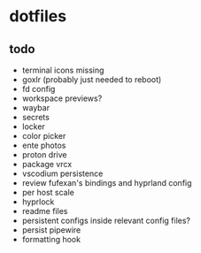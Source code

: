 # dotfiles

## todo
- terminal icons missing
- goxlr (probably just needed to reboot)
- fd config
- workspace previews?
- waybar
- secrets
- locker
- color picker
- ente photos
- proton drive
- package vrcx
- vscodium persistence
- review fufexan's bindings and hyprland config
- per host scale
- hyprlock
- readme files
- persistent configs inside relevant config files?
- persist pipewire
- formatting hook